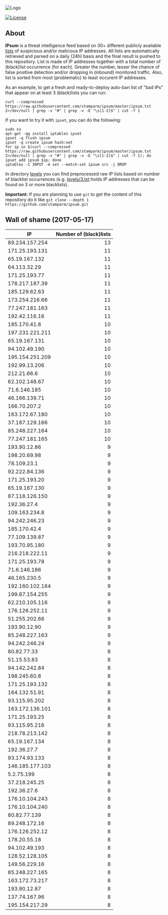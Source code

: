 ![Logo](logo.png)

[![License](https://img.shields.io/badge/license-Public_domain-red.svg)](https://wiki.creativecommons.org/wiki/Public_domain)

About
----

**IPsum** is a threat intelligence feed based on 30+ different publicly available [lists](https://github.com/stamparm/maltrail) of suspicious and/or malicious IP addresses. All lists are automatically retrieved and parsed on a daily (24h) basis and the final result is pushed to this repository. List is made of IP addresses together with a total number of (black)list occurrence (for each). Greater the number, lesser the chance of false positive detection and/or dropping in (inbound) monitored traffic. Also, list is sorted from most (problematic) to least occurent IP addresses.

As an example, to get a fresh and ready-to-deploy auto-ban list of "bad IPs" that appear on at least 3 (black)lists you can run:

```
curl --compressed https://raw.githubusercontent.com/stamparm/ipsum/master/ipsum.txt 2>/dev/null | grep -v "#" | grep -v -E "\s[1-2]$" | cut -f 1
```

If you want to try it with `ipset`, you can do the following:

```
sudo su
apt-get -qq install iptables ipset
ipset -q flush ipsum
ipset -q create ipsum hash:net
for ip in $(curl --compressed https://raw.githubusercontent.com/stamparm/ipsum/master/ipsum.txt 2>/dev/null | grep -v "#" | grep -v -E "\s[1-2]$" | cut -f 1); do ipset add ipsum $ip; done
iptables -I INPUT -m set --match-set ipsum src -j DROP
```

In directory [levels](levels) you can find preprocessed raw IP lists based on number of blacklist occurrences (e.g. [levels/3.txt](levels/3.txt) holds IP addresses that can be found on 3 or more blacklists).

**Important:** If you are planning to use `git` to get the content of this repository do it like `git clone --depth 1 https://github.com/stamparm/ipsum.git`

Wall of shame (2017-05-17)
----

|IP|Number of (black)lists|
|---|--:|
89.234.157.254|13
171.25.193.131|11
65.19.167.132|11
64.113.32.29|11
171.25.193.77|11
178.217.187.39|11
185.129.62.63|11
173.254.216.66|11
77.247.181.163|11
192.42.116.16|11
185.170.41.8|10
197.231.221.211|10
65.19.167.131|10
94.102.49.190|10
195.154.251.209|10
192.99.13.206|10
212.21.66.6|10
62.102.148.67|10
71.6.146.185|10
46.166.139.71|10
166.70.207.2|10
163.172.67.180|10
37.187.129.166|10
85.248.227.164|10
77.247.181.165|10
193.90.12.86|9
198.20.69.98|9
78.109.23.1|9
92.222.84.136|9
171.25.193.20|9
65.19.167.130|9
87.118.126.150|9
192.36.27.4|9
109.163.234.8|9
94.242.246.23|9
185.170.42.4|9
77.109.139.87|9
193.70.95.180|9
216.218.222.11|9
171.25.193.78|9
71.6.146.186|9
46.165.230.5|9
192.160.102.164|9
199.87.154.255|9
62.210.105.116|9
176.126.252.11|9
51.255.202.66|9
193.90.12.90|9
85.248.227.163|9
94.242.246.24|9
80.82.77.33|8
51.15.53.83|8
94.142.242.84|8
198.245.60.8|8
171.25.193.132|8
164.132.51.91|8
93.115.95.202|8
163.172.136.101|8
171.25.193.25|8
93.115.95.216|8
218.78.213.142|8
65.19.167.134|8
192.36.27.7|8
93.174.93.133|8
146.185.177.103|8
5.2.75.199|8
37.218.245.25|8
192.36.27.6|8
176.10.104.243|8
176.10.104.240|8
80.82.77.139|8
89.248.172.16|8
176.126.252.12|8
178.20.55.18|8
94.102.49.193|8
128.52.128.105|8
149.56.229.16|8
85.248.227.165|8
163.172.73.217|8
193.90.12.87|8
137.74.167.96|8
195.154.217.29|8
